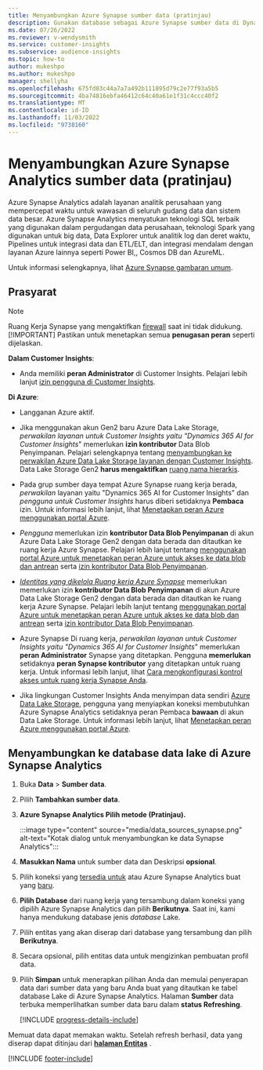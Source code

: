 ```yaml
---
title: Menyambungkan Azure Synapse sumber data (pratinjau)
description: Gunakan database sebagai Azure Synapse sumber data di Dynamics 365 Customer Insights.
ms.date: 07/26/2022
ms.reviewer: v-wendysmith
ms.service: customer-insights
ms.subservice: audience-insights
ms.topic: how-to
author: mukeshpo
ms.author: mukeshpo
manager: shellyha
ms.openlocfilehash: 675fd03c44a7a7a492b111895d79c2e77f93a5b5
ms.sourcegitcommit: 4ba74816ebfa46412c64c40a61e1f31c4ccc40f2
ms.translationtype: MT
ms.contentlocale: id-ID
ms.lasthandoff: 11/03/2022
ms.locfileid: "9738160"
---
```

# <a name="connect-an-azure-synapse-analytics-data-source-preview"></a>Menyambungkan Azure Synapse Analytics sumber data (pratinjau)

Azure Synapse Analytics adalah layanan analitik perusahaan yang mempercepat waktu untuk wawasan di seluruh gudang data dan sistem data besar. Azure Synapse Analytics menyatukan teknologi SQL terbaik yang digunakan dalam pergudangan data perusahaan, teknologi Spark yang digunakan untuk big data, Data Explorer untuk analitik log dan deret waktu, Pipelines untuk integrasi data dan ETL/ELT, dan integrasi mendalam dengan layanan Azure lainnya seperti Power BI,, Cosmos DB dan AzureML.

Untuk informasi selengkapnya, lihat [Azure Synapse gambaran umum](/azure/synapse-analytics/overview-what-is).

## <a name="prerequisites"></a>Prasyarat

> [!NOTE]
> Ruang Kerja Synapse yang mengaktifkan [firewall](/azure/synapse-analytics/security/synapse-workspace-ip-firewall) saat ini tidak didukung.
> [!IMPORTANT]
> Pastikan untuk menetapkan semua **penugasan peran** seperti dijelaskan.  

**Dalam Customer Insights**:

* Anda memiliki **peran Administrator** di Customer Insights. Pelajari lebih lanjut [izin pengguna di Customer Insights](permissions.md#add-users).

**Di Azure**:

- Langganan Azure aktif.

- Jika menggunakan akun Gen2 baru Azure Data Lake Storage, *perwakilan layanan untuk Customer Insights yaitu "Dynamics 365 AI for Customer Insights*" memerlukan **izin kontributor** Data Blob Penyimpanan. Pelajari selengkapnya tentang [menyambungkan ke perwakilan Azure Data Lake Storage layanan dengan Customer Insights](connect-service-principal.md). Data Lake Storage Gen2 **harus mengaktifkan** [ruang nama hierarkis](/azure/storage/blobs/data-lake-storage-namespace).

- Pada grup sumber daya tempat Azure Synapse ruang kerja berada, *perwakilan* layanan yaitu "Dynamics 365 AI for Customer Insights" dan *pengguna untuk Customer Insights* harus diberi setidaknya **Pembaca** izin. Untuk informasi lebih lanjut, lihat [Menetapkan peran Azure menggunakan portal Azure](/azure/role-based-access-control/role-assignments-portal).

- *Pengguna* memerlukan izin **kontributor Data Blob Penyimpanan** di akun Azure Data Lake Storage Gen2 dengan data berada dan ditautkan ke ruang kerja Azure Synapse. Pelajari lebih lanjut tentang [menggunakan portal Azure untuk menetapkan peran Azure untuk akses ke data blob dan antrean](/azure/storage/common/storage-auth-aad-rbac-portal) serta [izin kontributor Data Blob Penyimpanan](/azure/role-based-access-control/built-in-roles#storage-blob-data-contributor).

- *[Identitas yang dikelola Ruang kerja Azure Synapse](/azure/synapse-analytics/security/synapse-workspace-managed-identity)* memerlukan memerlukan izin **kontributor Data Blob Penyimpanan** di akun Azure Data Lake Storage Gen2 dengan data berada dan ditautkan ke ruang kerja Azure Synapse. Pelajari lebih lanjut tentang [menggunakan portal Azure untuk menetapkan peran Azure untuk akses ke data blob dan antrean](/azure/storage/common/storage-auth-aad-rbac-portal) serta [izin kontributor Data Blob Penyimpanan](/azure/role-based-access-control/built-in-roles#storage-blob-data-contributor).

- Azure Synapse Di ruang kerja, *perwakilan layanan untuk Customer Insights yaitu "Dynamics 365 AI for Customer Insights*" memerlukan **peran Administrator** Synapse yang ditetapkan. Pengguna **memerlukan** setidaknya **peran Synapse kontributor** yang ditetapkan untuk ruang kerja. Untuk informasi lebih lanjut, lihat [Cara mengkonfigurasi kontrol akses untuk ruang kerja Synapse Anda](/azure/synapse-analytics/security/how-to-set-up-access-control).

- Jika lingkungan Customer Insights Anda menyimpan data sendiri [Azure Data Lake Storage](own-data-lake-storage.md), pengguna yang menyiapkan koneksi membutuhkan Azure Synapse Analytics setidaknya peran Pembaca **bawaan** di akun Data Lake Storage. Untuk informasi lebih lanjut, lihat [Menetapkan peran Azure menggunakan portal Azure](/azure/role-based-access-control/role-assignments-portal).

## <a name="connect-to-the-data-lake-database-in-azure-synapse-analytics"></a>Menyambungkan ke database data lake di Azure Synapse Analytics

1. Buka **Data** > **Sumber data**.

1. Pilih **Tambahkan sumber data**.

1. **Azure Synapse Analytics Pilih metode (Pratinjau).**

   :::image type="content" source="media/data_sources_synapse.png" alt-text="Kotak dialog untuk menyambungkan ke data Synapse Analytics":::
  
1. **Masukkan Nama** untuk sumber data dan Deskripsi **opsional**.

1. Pilih koneksi yang [tersedia untuk](connections.md) atau Azure Synapse Analytics buat yang [baru](export-azure-synapse-analytics.md#set-up-connection-to-azure-synapse).

1. **Pilih Database** dari ruang kerja yang tersambung dalam koneksi yang dipilih Azure Synapse Analytics dan pilih **Berikutnya**. Saat ini, kami hanya mendukung database jenis *database* Lake.

1. Pilih entitas yang akan diserap dari database yang tersambung dan pilih **Berikutnya**.

1. Secara opsional, pilih entitas data untuk mengizinkan pembuatan profil data.

1. Pilih **Simpan** untuk menerapkan pilihan Anda dan memulai penyerapan data dari sumber data yang baru Anda buat yang ditautkan ke tabel database Lake di Azure Synapse Analytics. Halaman **Sumber** data terbuka memperlihatkan sumber data baru dalam **status Refreshing**.

   [!INCLUDE [progress-details-include](includes/progress-details-pane.md)]

Memuat data dapat memakan waktu. Setelah refresh berhasil, data yang diserap dapat ditinjau dari [**halaman Entitas**](entities.md) .

[!INCLUDE [footer-include](includes/footer-banner.md)]
